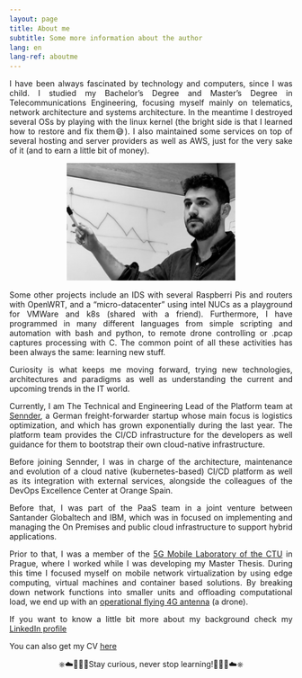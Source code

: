 ```yaml
---
layout: page
title: About me
subtitle: Some more information about the author
lang: en
lang-ref: aboutme
---
```


<p style='text-align: justify;'> 
I have been always fascinated by technology and computers, since I was child. I studied my Bachelor’s Degree and Master’s Degree in Telecommunications Engineering, focusing myself mainly on telematics, network architecture and systems architecture. In the meantime I destroyed several OSs by playing with the linux kernel (the bright side is that I learned how to restore and fix them😅). I also maintained some services on top of several hosting and server providers as well as AWS, just for the very sake of it (and to earn a little bit of money).
</p>

<p align="center">
  <img src="/assets/img/about_me.png">
</p>

<p style='text-align: justify;'> 
Some other projects include an IDS with several Raspberri Pis and routers with OpenWRT, and a “micro-datacenter” using intel NUCs as a playground for VMWare and k8s (shared with a friend). Furthermore, I have programmed in many different languages from simple scripting and automation with bash and python, to remote drone controlling or .pcap captures processing with C. The common point of all these activities has been always the same: learning new stuff.
</p>

<p style='text-align: justify;'> 
Curiosity is what keeps me moving forward, trying new technologies, architectures and paradigms as well as understanding the current and upcoming trends in the IT world.
</p>

<p style='text-align: justify;'> 
Currently, I am The Technical and Engineering Lead of the Platform team at <a href="https://www.sennder.com/" target="_blank" rel="noopener">Sennder</a>, a German freight-forwarder startup whose main focus is logistics optimization, and which has grown exponentially during the last year. The platform team provides the CI/CD infrastructure for the developers as well guidance for them to bootstrap their own cloud-native infrastructure.
</p>

<p style='text-align: justify;'> 
Before joining Sennder, I was in charge of the architecture, maintenance and evolution of a cloud native (kubernetes-based) CI/CD platform as well as its integration with external services, alongside the colleagues of the DevOps Excellence Center at Orange Spain.
</p>

<p style='text-align: justify;'> 
Before that, I was part of the PaaS team in a joint venture between Santander Globaltech and IBM, which was in focused on implementing and managing the On Premises and public cloud infrastructure to support hybrid applications.
</p>

<p style='text-align: justify;'> 
Prior to that, I was a member of the <a href="https://6gmobile.fel.cvut.cz/" target="_blank" rel="noopener">5G Mobile Laboratory of the CTU</a> in Prague, where I worked while I was developing my Master Thesis. During this time I focused myself on mobile network virtualization by using edge computing, virtual machines and container based solutions. By breaking down network functions into smaller units and offloading computational load, we end up with an <a href="https://6gmobile.fel.cvut.cz/portfolio/communication-in-self-optimizing-mobile-networks-with-drones/" target="_blank" rel="noopener">operational flying 4G antenna</a> (a drone). 
</p>

<p style='text-align: justify;'> 
If you want to know a little bit more about my background check my <a href="https://www.linkedin.com/in/miguel-fontanilla-14114710b/" target="_blank" rel="noopener">LinkedIn profile</a>
</p>

<p style='text-align: justify;'> 
You can also get my CV <a href="https://github.com/mifonpe/mifonpe.github.io/raw/main/assets/cv/cv.pdf" target="_blank" rel="noopener">here</a> 
</p>

<p style='text-align: center;'> 
⎈☁️👨🏽‍💻Stay curious, never stop learning!👨🏽‍💻☁️⎈
</p>
